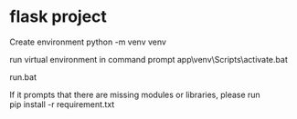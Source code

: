 # flask project
Create environment
python -m venv venv

run virtual environment in command prompt
app\venv\Scripts\activate.bat

<!-- Run Flask -->
run.bat

<!-- Used to automatically run/update after saving -->
If it prompts that there are missing modules or libraries, please run \
pip install -r requirement.txt
